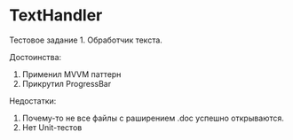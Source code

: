 # TextHandler
Тестовое задание 1. Обработчик текста.

Достоинства:
1. Применил MVVM паттерн
2. Прикрутил ProgressBar

Недостатки:
1. Почему-то не все файлы с раширением .doc успешно открываются.
2. Нет Unit-тестов
